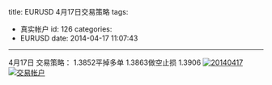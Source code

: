 title: EURUSD 4月17日交易策略
tags:
  - 真实帐户
id: 126
categories:
  - EURUSD
date: 2014-04-17 11:07:43
---

4月17日 交易策略： 1.3852平掉多单 1.3863做空止损 1.3906
[![20140417](http://bcs.duapp.com/eurusd/blog/201404173.png)](http://bcs.duapp.com/eurusd/blog/201404173.png)
[![交易帐户](http://bcs.duapp.com/eurusd/blog/4.png)](http://bcs.duapp.com/eurusd/blog/4.png)